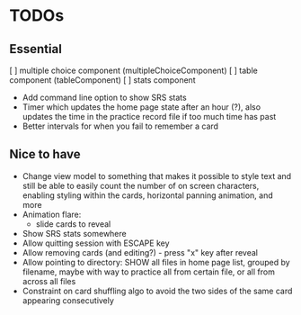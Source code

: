 # TODOs

## Essential

[ ] multiple choice component (multipleChoiceComponent)
[ ] table component (tableComponent)
[ ] stats component

- Add command line option to show SRS stats
- Timer which updates the home page state after an hour (?), also updates the time in the practice record file if too much time has past
- Better intervals for when you fail to remember a card

## Nice to have

- Change view model to something that makes it possible to style text and still be able to easily count the number of on screen characters, enabling styling within the cards, horizontal panning animation, and more
- Animation flare:
  - slide cards to reveal
- Show SRS stats somewhere
- Allow quitting session with ESCAPE key
- Allow removing cards (and editing?) - press "x" key after reveal
- Allow pointing to directory: SHOW all files in home page list, grouped by filename, maybe with way to practice all from certain file, or all from across all files
- Constraint on card shuffling algo to avoid the two sides of the same card appearing consecutively
